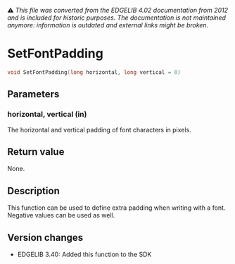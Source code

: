 :warning: _This file was converted from the EDGELIB 4.02 documentation from 2012 and is included for historic purposes. The documentation is not maintained anymore: information is outdated and external links might be broken._

# SetFontPadding


```c++
void SetFontPadding(long horizontal, long vertical = 0)
```

## Parameters
### horizontal, vertical (in)
The horizontal and vertical padding of font characters in pixels.

## Return value
None.

## Description
This function can be used to define extra padding when writing with a font. Negative values can be used as well.

## Version changes
- EDGELIB 3.40: Added this function to the SDK

